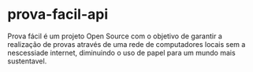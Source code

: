 # prova-facil-api
Prova fácil é um projeto Open Source com o objetivo de garantir a realização de provas através de uma rede de computadores locais sem a nescessiade internet, diminuindo o uso de papel para um mundo mais sustentavel.
